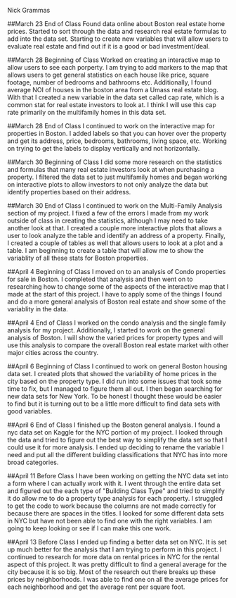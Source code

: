 Nick Grammas

##March 23 End of Class
Found data online about Boston real estate home prices. Started to sort through the data and research real estate formulas to add into the data set. Starting to create new variables that will allow users to evaluate real estate and find out if it is a good or bad investment/deal. 

##March 28 Beginning of Class
Worked on creating an interactive map to allow users to see each porperty. I am trying to add markers to the map that allows users to get general statistics on each house like price, square footage, number of bedrooms and bathrooms etc. Additionally, I found average NOI of houses in the boston area from a Umass real estate blog. With that I created a new variable in the data set called cap rate, which is a common stat for real estate investors to look at. I think I will use this cap rate primarily on the multifamily homes in this data set. 

##March 28 End of Class
I continued to work on the interactive map for properties in Boston. I added labels so that you can hover over the property and get its address, price, bedrooms, bathrooms, living space, etc. Working on trying to get the labels to display vertically and not horizontally. 

##March 30 Beginning of Class
I did some more research on the statistics and formulas that many real estate investors look at when purchasing a property. I filtered the data set to just multifamily homes and began working on interactive plots to allow investors to not only analyze the data but identify properties based on their address. 

##March 30 End of Class
I continued to work on the Multi-Family Analysis section of my project. I fixed a few of the errors I made from my work outside of class in creating the statistics, although I may need to take another look at that. I created a couple more interactive plots that allows a user to look analyze the table and identify an address of a property. Finally, I created a couple of tables as well that allows users to look at a plot and a table. I am beginning to create a table that will allow me to show the variablity of all these stats for Boston properties. 

##April 4 Beginning of Class
I moved on to an analysis of Condo properties for sale in Boston. I completed that analysis and then went on to researching how to change some of the aspects of the interactive map that I made at the start of this project. I have to apply some of the things I found and do a more general analysis of Boston real estate and show some of the variablity in the data. 

##April 4 End of Class
I worked on the condo analysis and the single family analysis for my project. Additionally, I started to work on the general analysis of Boston. I will show the varied prices for property types and will use this analysis to compare the overall Boston real estate market with other major cities across the country. 

##April 6 Beginning of Class
I continued to work on general Boston housing data set. I created plots that showed the variability of home prices in the city based on the property type. I did run into some issues that took some time to fix, but I managed to figure them all out. I then began searching for new data sets for New York. To be honest I thought these would be easier to find but it is turning out to be a little more difficult to find data sets with good variables. 

##April 6 End of Class
I finished up the Boston general analysis. I found a nyc data set on Kaggle for the NYC portion of my project. I looked through the data and tried to figure out the best way to simplify the data set so that I could use it for more analysis. I ended up deciding to rename the variable I need and put all the different building classifications that NYC has into more broad categories. 

##April 11 Before Class
I have been working on getting the NYC data set into a form where I can actually work with it. I went through the entire data set and figured out the each type of "Building Class Type" and tried to simplify it do allow me to do a property type analysis for each property. I struggled to get the code to work because the columns are not made correctly for because there are spaces in the titles. I looked for some different data sets in NYC but have not been able to find one with the right variables. I am going to keep looking or see if I can make this one work. 

##April 13 Before Class 
I ended up finding a better data set on NYC. It is set up much better for the analysis that I am trying to perform in this project. I continued to research for more data on rental prices in NYC for the rental aspect of this project. It was pretty difficult to find a general average for the city because it is so big. Most of the research out there breaks up these prices by neighborhoods. I was able to find one on all the average prices for each neighborhood and get the average rent per square foot. 